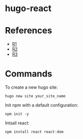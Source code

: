 # hugo-react
# References
- [R1](https://www.wictorwilen.se/blog/how-to-add-a-react-script-to-hugo/)
- [R2](https://www.arlmedia.ca/posts/combining-hugo-and-react/)
- [R3](https://medium.com/age-of-awareness/setup-react-with-webpack-and-babel-5114a14a47e9)

# Commands
To create a new hugo site:

```
hugo new site your_site_name
```

Init npm with a default configuration:
```
npm init -y
```

Intsall react:
```
npm install react react-dom
```
